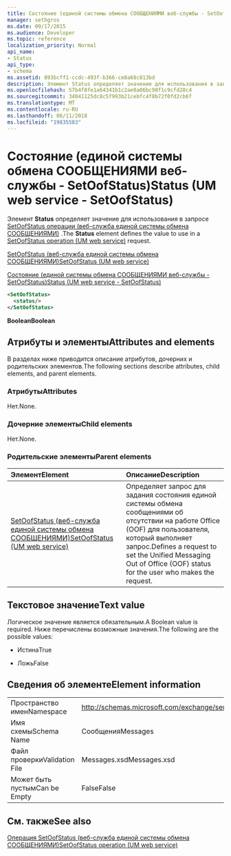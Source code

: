 ```yaml
---
title: Состояние (единой системы обмена СООБЩЕНИЯМИ веб-службы - SetOofStatus)
manager: sethgros
ms.date: 09/17/2015
ms.audience: Developer
ms.topic: reference
localization_priority: Normal
api_name:
- Status
api_type:
- schema
ms.assetid: 893bcff1-ccdc-493f-b366-ce8a68c813bd
description: Элемент Status определяет значение для использования в запросе SetOofStatus операции (веб-служба единой системы обмена СООБЩЕНИЯМИ).
ms.openlocfilehash: 57b4f8fe1a64341b1c2ae0a06bc98f1c9cfd28c4
ms.sourcegitcommit: 34041125dc8c5f993b21cebfc4f8b72f0fd2cb6f
ms.translationtype: MT
ms.contentlocale: ru-RU
ms.lasthandoff: 06/11/2018
ms.locfileid: "19835583"
---
```

# <a name="status-um-web-service---setoofstatus"></a><span data-ttu-id="957c3-103">Состояние (единой системы обмена СООБЩЕНИЯМИ веб-службы - SetOofStatus)</span><span class="sxs-lookup"><span data-stu-id="957c3-103">Status (UM web service - SetOofStatus)</span></span>

<span data-ttu-id="957c3-104">Элемент **Status** определяет значение для использования в запросе [SetOofStatus операции (веб-служба единой системы обмена СООБЩЕНИЯМИ)](setoofstatus-operation-um-web-service.md) .</span><span class="sxs-lookup"><span data-stu-id="957c3-104">The **Status** element defines the value to use in a [SetOofStatus operation (UM web service)](setoofstatus-operation-um-web-service.md) request.</span></span> 
  
[<span data-ttu-id="957c3-105">SetOofStatus (веб-служба единой системы обмена СООБЩЕНИЯМИ)</span><span class="sxs-lookup"><span data-stu-id="957c3-105">SetOofStatus (UM web service)</span></span>](setoofstatus-um-web-service.md)
  
[<span data-ttu-id="957c3-106">Состояние (единой системы обмена СООБЩЕНИЯМИ веб-службы - SetOofStatus)</span><span class="sxs-lookup"><span data-stu-id="957c3-106">Status (UM web service - SetOofStatus)</span></span>](status-um-web-servicesetoofstatus.md)
  
```xml
<SetOofStatus>
  <status/>
</SetOofStatus>
```

 <span data-ttu-id="957c3-107">**Boolean**</span><span class="sxs-lookup"><span data-stu-id="957c3-107">**Boolean**</span></span>
## <a name="attributes-and-elements"></a><span data-ttu-id="957c3-108">Атрибуты и элементы</span><span class="sxs-lookup"><span data-stu-id="957c3-108">Attributes and elements</span></span>

<span data-ttu-id="957c3-109">В разделах ниже приводится описание атрибутов, дочерних и родительских элементов.</span><span class="sxs-lookup"><span data-stu-id="957c3-109">The following sections describe attributes, child elements, and parent elements.</span></span>
  
### <a name="attributes"></a><span data-ttu-id="957c3-110">Атрибуты</span><span class="sxs-lookup"><span data-stu-id="957c3-110">Attributes</span></span>

<span data-ttu-id="957c3-111">Нет.</span><span class="sxs-lookup"><span data-stu-id="957c3-111">None.</span></span>
  
### <a name="child-elements"></a><span data-ttu-id="957c3-112">Дочерние элементы</span><span class="sxs-lookup"><span data-stu-id="957c3-112">Child elements</span></span>

<span data-ttu-id="957c3-113">Нет.</span><span class="sxs-lookup"><span data-stu-id="957c3-113">None.</span></span>
  
### <a name="parent-elements"></a><span data-ttu-id="957c3-114">Родительские элементы</span><span class="sxs-lookup"><span data-stu-id="957c3-114">Parent elements</span></span>

|<span data-ttu-id="957c3-115">**Элемент**</span><span class="sxs-lookup"><span data-stu-id="957c3-115">**Element**</span></span>|<span data-ttu-id="957c3-116">**Описание**</span><span class="sxs-lookup"><span data-stu-id="957c3-116">**Description**</span></span>|
|:-----|:-----|
|[<span data-ttu-id="957c3-117">SetOofStatus (веб-служба единой системы обмена СООБЩЕНИЯМИ)</span><span class="sxs-lookup"><span data-stu-id="957c3-117">SetOofStatus (UM web service)</span></span>](setoofstatus-um-web-service.md) <br/> |<span data-ttu-id="957c3-118">Определяет запрос для задания состояния единой системы обмена сообщениями об отсутствии на работе Office (OOF) для пользователя, который выполняет запрос.</span><span class="sxs-lookup"><span data-stu-id="957c3-118">Defines a request to set the Unified Messaging Out of Office (OOF) status for the user who makes the request.</span></span>  <br/> |
   
## <a name="text-value"></a><span data-ttu-id="957c3-119">Текстовое значение</span><span class="sxs-lookup"><span data-stu-id="957c3-119">Text value</span></span>

<span data-ttu-id="957c3-120">Логическое значение является обязательным.</span><span class="sxs-lookup"><span data-stu-id="957c3-120">A Boolean value is required.</span></span> <span data-ttu-id="957c3-121">Ниже перечислены возможные значения.</span><span class="sxs-lookup"><span data-stu-id="957c3-121">The following are the possible values:</span></span>
  
- <span data-ttu-id="957c3-122">Истина</span><span class="sxs-lookup"><span data-stu-id="957c3-122">True</span></span>
    
- <span data-ttu-id="957c3-123">Ложь</span><span class="sxs-lookup"><span data-stu-id="957c3-123">False</span></span>
    
## <a name="element-information"></a><span data-ttu-id="957c3-124">Сведения об элементе</span><span class="sxs-lookup"><span data-stu-id="957c3-124">Element information</span></span>

|||
|:-----|:-----|
|<span data-ttu-id="957c3-125">Пространство имен</span><span class="sxs-lookup"><span data-stu-id="957c3-125">Namespace</span></span>  <br/> |http://schemas.microsoft.com/exchange/services/2006/messages  <br/> |
|<span data-ttu-id="957c3-126">Имя схемы</span><span class="sxs-lookup"><span data-stu-id="957c3-126">Schema Name</span></span>  <br/> |<span data-ttu-id="957c3-127">Сообщения</span><span class="sxs-lookup"><span data-stu-id="957c3-127">Messages</span></span>  <br/> |
|<span data-ttu-id="957c3-128">Файл проверки</span><span class="sxs-lookup"><span data-stu-id="957c3-128">Validation File</span></span>  <br/> |<span data-ttu-id="957c3-129">Messages.xsd</span><span class="sxs-lookup"><span data-stu-id="957c3-129">Messages.xsd</span></span>  <br/> |
|<span data-ttu-id="957c3-130">Может быть пустым</span><span class="sxs-lookup"><span data-stu-id="957c3-130">Can be Empty</span></span>  <br/> |<span data-ttu-id="957c3-131">False</span><span class="sxs-lookup"><span data-stu-id="957c3-131">False</span></span>  <br/> |
   
## <a name="see-also"></a><span data-ttu-id="957c3-132">См. также</span><span class="sxs-lookup"><span data-stu-id="957c3-132">See also</span></span>



[<span data-ttu-id="957c3-133">Операция SetOofStatus (веб-служба единой системы обмена СООБЩЕНИЯМИ)</span><span class="sxs-lookup"><span data-stu-id="957c3-133">SetOofStatus operation (UM web service)</span></span>](setoofstatus-operation-um-web-service.md)

